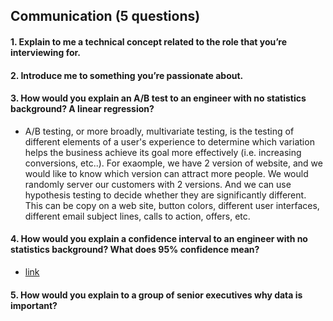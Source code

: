 ## Communication (5 questions)


#### 1. Explain to me a technical concept related to the role that you’re interviewing for.
#### 2. Introduce me to something you’re passionate about.
#### 3. How would you explain an A/B test to an engineer with no statistics background? A linear regression?
  - A/B testing, or more broadly, multivariate testing, is the testing of different elements of a user's experience to determine which variation helps the business achieve its goal more effectively (i.e. increasing conversions, etc..). For exaomple, we have 2 version of website, and we would like to know which version can attract more people. We would randomly server our customers with 2 versions. And we can use hypothesis testing to decide whether they are significantly different.  This can be copy on a web site, button colors, different user interfaces, different email subject lines, calls to action, offers, etc.
  
#### 4. How would you explain a confidence interval to an engineer with no statistics background? What does 95% confidence mean?
  - [link](https://www.quora.com/What-is-a-confidence-interval-in-laymans-terms)
  
#### 5. How would you explain to a group of senior executives why data is important?
